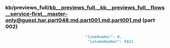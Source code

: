 ### kb/previews_full/kb__previews_full__kb__previews_full__flows__service-first__master-only@guest.har.part048.md.part001.md.part001.md (part 002)

```md
                                   "lineNumber": 0,
                                    "columnNumber": 5621
               
```

```
